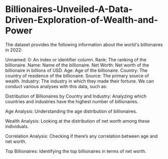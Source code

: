 # Billionaires-Unveiled-A-Data-Driven-Exploration-of-Wealth-and-Power


The dataset provides the following information about the world's billionaires in 2022:

Unnamed: 0: An index or identifier column.
Rank: The ranking of the billionaire.
Name: Name of the billionaire.
Net Worth: Net worth of the billionaire in billions of USD.
Age: Age of the billionaire.
Country: The country of residence of the billionaire.
Source: The primary source of wealth.
Industry: The industry in which they made their fortune.
We can conduct various analyses with this data, such as:

Distribution of Billionaires by Country and Industry: Analyzing which countries and industries have the highest number of billionaires.

Age Analysis: Understanding the age distribution of billionaires.

Wealth Analysis: Looking at the distribution of net worth among these individuals.

Correlation Analysis: Checking if there’s any correlation between age and net worth.

Top Billionaires: Identifying the top billionaires in terms of net worth.
